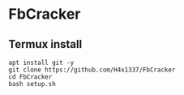# FbCracker

## Termux install
```
apt install git -y
git clone https://github.com/H4x1337/FbCracker
cd FbCracker
bash setup.sh
```
